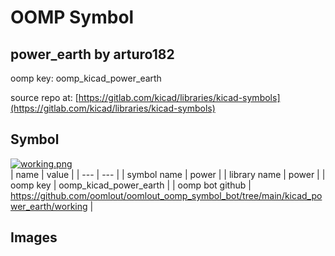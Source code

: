 # OOMP Symbol  
## power_earth  by arturo182  
  
oomp key: oomp_kicad_power_earth  
  
source repo at: [https://gitlab.com/kicad/libraries/kicad-symbols](https://gitlab.com/kicad/libraries/kicad-symbols)  
## Symbol  
  
[![working.png](working_600.png)](working.png)  
| name | value | 
| --- | --- | 
| symbol name | power | 
| library name | power | 
| oomp key | oomp_kicad_power_earth | 
| oomp bot github | https://github.com/oomlout/oomlout_oomp_symbol_bot/tree/main/kicad_power_earth/working | 
## Images  

